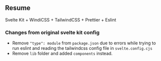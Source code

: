 ## Resume

Svelte Kit + WindiCSS + TailwindCSS + Prettier + Eslint

### Changes from original svelte kit config

- Remove `"type": module` from `package.json` due to errors while trying to run eslint and reading the tailwindcss config
  file in `svelte.config.cjs`
- Remove `lib` folder and added `components` instead.
